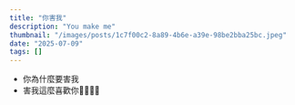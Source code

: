 ```yaml
---
title: "你害我"
description: "You make me"
thumbnail: "/images/posts/1c7f00c2-8a89-4b6e-a39e-98be2bba25bc.jpeg"
date: "2025-07-09"
tags: []
---
```

- 你為什麼要害我
- 害我這麼喜歡你🤬🤬😭😭
